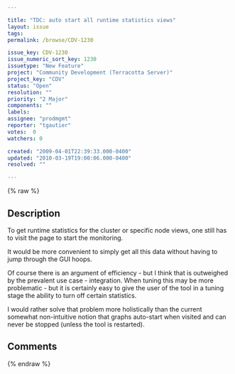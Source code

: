 ```yaml
---

title: "TDC: auto start all runtime statistics views"
layout: issue
tags: 
permalink: /browse/CDV-1230

issue_key: CDV-1230
issue_numeric_sort_key: 1230
issuetype: "New Feature"
project: "Community Development (Terracotta Server)"
project_key: "CDV"
status: "Open"
resolution: ""
priority: "2 Major"
components: ""
labels: 
assignee: "prodmgmt"
reporter: "tgautier"
votes:  0
watchers: 0

created: "2009-04-01T22:39:33.000-0400"
updated: "2010-03-19T19:00:06.000-0400"
resolved: ""

---
```




{% raw %}



## Description

<div markdown="1" class="description">

To get runtime statistics for the cluster or specific node views, one still has to visit the page to start the monitoring.

It would be more convenient to simply get all this data without having to jump through the GUI hoops.  

Of course there is an argument of efficiency - but I think that is outweighed by the prevalent use case - integration.  When tuning this may be more problematic - but it is certainly easy to give the user of the tool in a tuning stage the ability to turn off certain statistics.

I would rather solve that problem more holistically than the current somewhat non-intuitive notion that graphs auto-start when visited and can never be stopped (unless the tool is restarted).

</div>

## Comments



{% endraw %}
